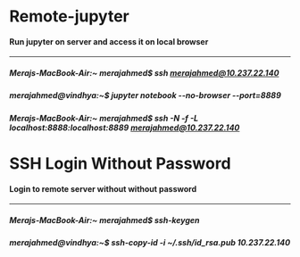 # Remote-jupyter
#### Run jupyter on server and access it on local browser
<hr/>

##### Merajs-MacBook-Air:~ merajahmed$ ssh merajahmed@10.237.22.140

##### merajahmed@vindhya:~$ jupyter notebook --no-browser --port=8889

##### Merajs-MacBook-Air:~ merajahmed$ ssh -N -f -L localhost:8888:localhost:8889 merajahmed@10.237.22.140


# SSH Login Without Password
#### Login to remote server without without password
<hr/>

##### Merajs-MacBook-Air:~ merajahmed$ ssh-keygen

##### merajahmed@vindhya:~$ ssh-copy-id -i ~/.ssh/id_rsa.pub 10.237.22.140

